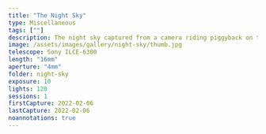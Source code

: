 ```yaml
---
title: "The Night Sky"
type: Miscellaneous
tags: [""]
description: The night sky captured from a camera riding piggyback on the telescope mount.
image: /assets/images/gallery/night-sky/thumb.jpg
telescope: Sony ILCE-6300
length: "16mm"
aperture: "4mm"
folder: night-sky
exposure: 10
lights: 120
sessions: 1
firstCapture: 2022-02-06 
lastCapture: 2022-02-06
noannotations: true
---
```

